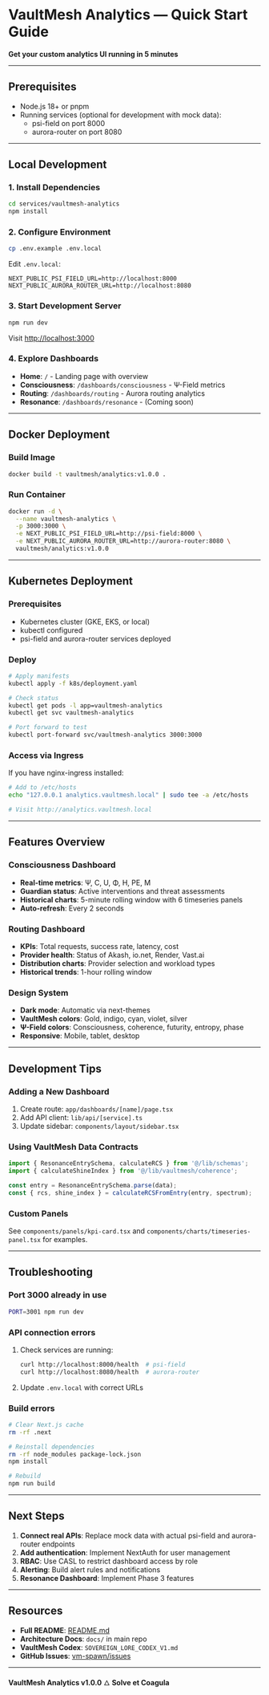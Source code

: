 # VaultMesh Analytics — Quick Start Guide

**Get your custom analytics UI running in 5 minutes**

---

## Prerequisites

- Node.js 18+ or pnpm
- Running services (optional for development with mock data):
  - psi-field on port 8000
  - aurora-router on port 8080

---

## Local Development

### 1. Install Dependencies

```bash
cd services/vaultmesh-analytics
npm install
```

### 2. Configure Environment

```bash
cp .env.example .env.local
```

Edit `.env.local`:
```env
NEXT_PUBLIC_PSI_FIELD_URL=http://localhost:8000
NEXT_PUBLIC_AURORA_ROUTER_URL=http://localhost:8080
```

### 3. Start Development Server

```bash
npm run dev
```

Visit [http://localhost:3000](http://localhost:3000)

### 4. Explore Dashboards

- **Home**: `/` - Landing page with overview
- **Consciousness**: `/dashboards/consciousness` - Ψ-Field metrics
- **Routing**: `/dashboards/routing` - Aurora routing analytics
- **Resonance**: `/dashboards/resonance` - (Coming soon)

---

## Docker Deployment

### Build Image

```bash
docker build -t vaultmesh/analytics:v1.0.0 .
```

### Run Container

```bash
docker run -d \
  --name vaultmesh-analytics \
  -p 3000:3000 \
  -e NEXT_PUBLIC_PSI_FIELD_URL=http://psi-field:8000 \
  -e NEXT_PUBLIC_AURORA_ROUTER_URL=http://aurora-router:8080 \
  vaultmesh/analytics:v1.0.0
```

---

## Kubernetes Deployment

### Prerequisites

- Kubernetes cluster (GKE, EKS, or local)
- kubectl configured
- psi-field and aurora-router services deployed

### Deploy

```bash
# Apply manifests
kubectl apply -f k8s/deployment.yaml

# Check status
kubectl get pods -l app=vaultmesh-analytics
kubectl get svc vaultmesh-analytics

# Port forward to test
kubectl port-forward svc/vaultmesh-analytics 3000:3000
```

### Access via Ingress

If you have nginx-ingress installed:

```bash
# Add to /etc/hosts
echo "127.0.0.1 analytics.vaultmesh.local" | sudo tee -a /etc/hosts

# Visit http://analytics.vaultmesh.local
```

---

## Features Overview

### Consciousness Dashboard
- **Real-time metrics**: Ψ, C, U, Φ, H, PE, M
- **Guardian status**: Active interventions and threat assessments
- **Historical charts**: 5-minute rolling window with 6 timeseries panels
- **Auto-refresh**: Every 2 seconds

### Routing Dashboard
- **KPIs**: Total requests, success rate, latency, cost
- **Provider health**: Status of Akash, io.net, Render, Vast.ai
- **Distribution charts**: Provider selection and workload types
- **Historical trends**: 1-hour rolling window

### Design System
- **Dark mode**: Automatic via next-themes
- **VaultMesh colors**: Gold, indigo, cyan, violet, silver
- **Ψ-Field colors**: Consciousness, coherence, futurity, entropy, phase
- **Responsive**: Mobile, tablet, desktop

---

## Development Tips

### Adding a New Dashboard

1. Create route: `app/dashboards/[name]/page.tsx`
2. Add API client: `lib/api/[service].ts`
3. Update sidebar: `components/layout/sidebar.tsx`

### Using VaultMesh Data Contracts

```typescript
import { ResonanceEntrySchema, calculateRCS } from '@/lib/schemas';
import { calculateShineIndex } from '@/lib/vaultmesh/coherence';

const entry = ResonanceEntrySchema.parse(data);
const { rcs, shine_index } = calculateRCSFromEntry(entry, spectrum);
```

### Custom Panels

See `components/panels/kpi-card.tsx` and `components/charts/timeseries-panel.tsx` for examples.

---

## Troubleshooting

### Port 3000 already in use

```bash
PORT=3001 npm run dev
```

### API connection errors

1. Check services are running:
   ```bash
   curl http://localhost:8000/health  # psi-field
   curl http://localhost:8080/health  # aurora-router
   ```

2. Update `.env.local` with correct URLs

### Build errors

```bash
# Clear Next.js cache
rm -rf .next

# Reinstall dependencies
rm -rf node_modules package-lock.json
npm install

# Rebuild
npm run build
```

---

## Next Steps

1. **Connect real APIs**: Replace mock data with actual psi-field and aurora-router endpoints
2. **Add authentication**: Implement NextAuth for user management
3. **RBAC**: Use CASL to restrict dashboard access by role
4. **Alerting**: Build alert rules and notifications
5. **Resonance Dashboard**: Implement Phase 3 features

---

## Resources

- **Full README**: [README.md](./README.md)
- **Architecture Docs**: `docs/` in main repo
- **VaultMesh Codex**: `SOVEREIGN_LORE_CODEX_V1.md`
- **GitHub Issues**: [vm-spawn/issues](https://github.com/VaultSovereign/vm-spawn/issues)

---

**VaultMesh Analytics v1.0.0** 🜂 **Solve et Coagula**
